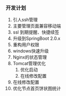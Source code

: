 ### 开发计划
 
1. 引人ssh管理
2. 主要管理页面兼容移动端
3. ssl 到期提醒、快捷续签
4. 升级到SpringBoot 2.0.x
5. 重构用户权限
6. windows快速升级
7. Nginx的状态管理
8. Tomcat管理优化
    1. 优化启动
    2. 在线修改配置
9. 在线修改配置
10. 优化节点首页饼状图统计
   
